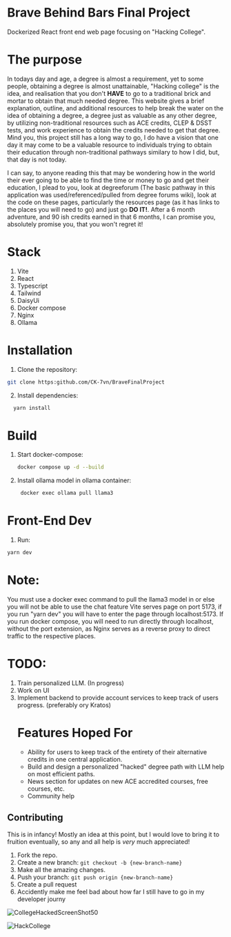 # Brave Behind Bars Final Project #
Dockerized React front end web page focusing on "Hacking College".
# The purpose # 
In todays day and age, a degree is almost a requirement, yet to some people, obtaining a degree is almost unattainable, "Hacking college" is the idea, and realisation that you don't **HAVE** to go to a traditional
brick and mortar to obtain that much needed degree. This website gives a brief explanation, outline, and additional resources to help break the water on the idea of obtaining a degree, a degree just as valuable as any other degree, by utilizing non-traditional resources such as ACE credits, CLEP & DSST tests, and work experience to obtain the credits needed to get that degree. Mind you, this project still has a long way to go, I do have a vision that one day it may come to be a valuable resource to individuals trying to obtain their education through non-traditional pathways similary to how I did, but, that day is not today. 

I can say, to anyone reading this that may be wondering how in the world their ever going to be able to find the time or money to go and get their education, I plead to you, look at degreeforum (The basic pathway in this application was used/referenced/pulled from degree forums wiki), look at the code on these pages, particularly the resources page (as it has links to the places you will need to go) and just go **DO IT!**. After a 6 month adventure, and 90 ish credits earned in that 6 months, I can promise you, absolutely promise you, that you won't regret it!

# Stack # 
1. Vite
2. React
3. Typescript
4. Tailwind
5. DaisyUi
6. Docker compose
7. Nginx
8. Ollama

# Installation #   
1. Clone the repository:
``` bash
git clone https:github.com/CK-7vn/BraveFinalProject
```
2. Install dependencies:
``` bash
  yarn install
```
# Build #
1. Start docker-compose:
   ``` bash
   docker compose up -d --build
   ```
2. Install ollama model in ollama container:
   ```bash
    docker exec ollama pull llama3
    ```
# Front-End Dev #
1. Run:
``` bash
yarn dev
 ```
# Note: 
You must use a docker exec command to pull the llama3 model in or else you will not be able to use the chat feature 
Vite serves page on port 5173, if you run "yarn dev" you will have to enter the page through localhost:5173.
If you run docker compose, you will need to run directly through localhost, without the port extension, as Nginx serves as a reverse proxy to
direct traffic to the respective places.


# TODO: #
1. Train personalized LLM. (In progress)
2. Work on UI
3. Implement backend to provide account services to keep track of users progress. (preferably ory Kratos)
   # Features Hoped For #
   - Ability for users to keep track of the entirety of their alternative credits in one central application.
   - Build and design a personalized "hacked" degree path with LLM help on most efficient paths.
   - News section for updates on new ACE accredited courses, free courses, etc.
   - Community help

## Contributing ##
This is in infancy! Mostly an idea at this point, but I would love to bring it to fruition eventually, so any and all help is *very* much appreciated! 
1. Fork the repo.
2. Create a new branch: `git checkout -b {new-branch-name}`
3. Make all the amazing changes.
4. Push your branch: `git push origin {new-branch-name}`
5. Create a pull request
6. Accidently make me feel bad about how far I still have to go in my developer journy

![CollegeHackedScreenShot50](https://github.com/user-attachments/assets/90863d33-2b37-4632-a8f9-4d092e26663b)


![HackCollege](https://github.com/user-attachments/assets/18576ea7-aef8-43da-a27a-56620347a8ca)
